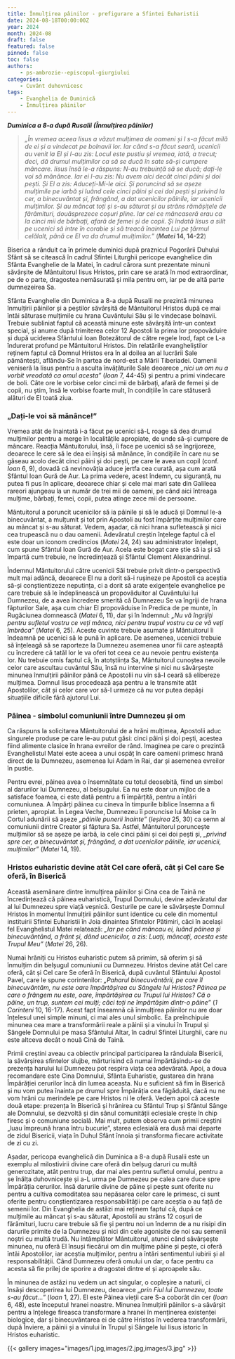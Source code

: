 ```yaml
---
title: Înmulțirea pâinilor - prefigurare a Sfintei Euharistii
date: 2024-08-18T00:00:00Z
year: 2024
month: 2024-08
draft: false
featured: false
pinned: false
toc: false
authors:
    - ps-ambrozie--episcopul-giurgiului
categories:
    - Cuvânt duhovnicesc
tags:
    - Evanghelia de Duminică
    - Înmulțirea pâinilor
---
```

_**Duminica a 8-a după Rusalii (Înmulțirea pâinilor)**_

> _„În vremea aceea Iisus a văzut mulțimea de oameni și I s-a făcut milă de ei și a vindecat pe bolnavii lor. Iar când s-a făcut seară, ucenicii au venit la El și I-au zis: Locul este pustiu și vremea, iată, a trecut; deci, dă drumul mulțimilor ca să se ducă în sate să-și cumpere mâncare. Iisus însă le-a răspuns: N-au trebuință să se ducă; dați-le voi să mănânce. Iar ei I-au zis: Nu avem aici decât cinci pâini și doi pești. Și El a zis: Aduceți-Mi-le aici. Și poruncind să se așeze mulțimile pe iarbă și luând cele cinci pâini și cei doi pești și privind la cer, a binecuvântat și, frângând, a dat ucenicilor pâinile, iar ucenicii mulțimilor. Și au mâncat toți și s-au săturat și au strâns rămășițele de fărâmituri, douăsprezece coșuri pline. Iar cei ce mâncaseră erau ca la cinci mii de bărbați, afară de femei și de copii. Și îndată Iisus a silit pe ucenici să intre în corabie și să treacă înaintea Lui pe țărmul celălalt, până ce El va da drumul mulțimilor.”_ (**_Matei_ 14, 14-22**)

Biserica a rânduit ca în primele duminici după praznicul Pogorârii Duhului Sfânt să se citească în cadrul Sfintei Liturghii pericope evanghelice din Sfânta Evanghelie de la Matei, în cadrul cărora sunt prezentate minuni săvârșite de Mântuitorul Iisus Hristos, prin care se arată în mod extraordinar, pe de o parte, dragostea nemăsurată și mila pentru om, iar pe de altă parte dumnezeirea Sa.

Sfânta Evanghelie din Duminica a 8-a după Rusalii ne prezintă minunea înmulțirii pâinilor și a peștilor săvârșită de Mântuitorul Hristos după ce mai întâi săturase mulțimile cu hrana Cuvântului Său și le vindecase bolnavii. Trebuie subliniat faptul că această minune este săvârșită într-un context special, și anume după trimiterea celor 12 Apostoli la prima lor propovăduire și după uciderea Sfântului Ioan Botezătorul de către regele Irod, fapt ce L-a îndurerat profund pe Mântuitorul Hristos. Din relatările evangheliștilor reținem faptul că Domnul Hristos era în al doilea an al lucrării Sale pământești, aflându-Se în partea de nord-est a Mării Tiberiadei. Oamenii veniseră la Iisus pentru a asculta învățăturile Sale deoarece _„nici un om nu a vorbit vreodată ca omul acesta”_ (_Ioan_ 7, 44-45) și pentru a primi vindecare de boli. Câte ore le vorbise celor cinci mii de bărbați, afară de femei și de copii, nu știm, însă le vorbise foarte mult, în condițiile în care stătuseră alături de El toată ziua.

### „Dați-le voi să mănânce!”

Vremea atât de înaintată i-a făcut pe ucenici să-L roage să dea drumul mulțimilor pentru a merge în localitățile apropiate, de unde să-și cumpere de mâncare. Reacția Mântuitorului, însă, îi face pe ucenici să se îngrijoreze, deoarece le cere să le dea ei înșiși să mănânce, în condițiile în care nu se găseau acolo decât cinci pâini și doi pești, pe care le avea un copil (conf. _Ioan_ 6, 9), dovadă că nevinovăția aduce jertfa cea curată, așa cum arată Sfântul Ioan Gură de Aur. La prima vedere, acest îndemn, cu siguranță, nu putea fi pus în aplicare, deoarece chiar și cele mai mari sate din Galileea rareori ajungeau la un număr de trei mii de oameni, pe când aici întreaga mulțime, bărbați, femei, copii, putea atinge zece mii de persoane.

Mântuitorul a poruncit ucenicilor să ia pâinile și să le aducă și Domnul le-a binecuvântat, a mulțumit și tot prin Apostoli au fost împărțite mulțimilor care au mâncat și s-au săturat. Vedem, așadar, că nici hrana sufletească și nici cea trupească nu o dau oamenii. Adevăratul creștin înțelege faptul că el este doar un iconom credincios (_Matei_ 24, 24) sau administrator înțelept, cum spune Sfântul Ioan Gură de Aur. Acela este bogat care știe să ia și să împartă cum trebuie, ne încredințează și Sfântul Clement Alexandrinul.

Îndemnul Mântuitorului către ucenicii Săi trebuie privit dintr-o perspectivă mult mai adâncă, deoarece El nu a dorit să-i rușineze pe Apostoli ca aceștia să-și conștientizeze neputința, ci a dorit să arate exigențele evanghelice pe care trebuie să le îndeplinească un propovăduitor al Cuvântului lui Dumnezeu, de a avea încredere smerită că Dumnezeu Se va îngriji de hrana făpturilor Sale, așa cum chiar El propovăduise în Predica de pe munte, în Rugăciunea domnească (_Matei_ 6, 11), dar și în îndemnul: _„Nu vă îngrijiți pentru sufletul vostru ce veți mânca, nici pentru trupul vostru cu ce vă veți îmbrăca”_ (_Matei_ 6, 25). Aceste cuvinte trebuie asumate și Mântuitorul îi îndeamnă pe ucenici să le pună în aplicare. De asemenea, ucenicii trebuie să înțeleagă să se raporteze la Dumnezeu asemenea unor fii care așteaptă cu încredere că tatăl lor le va oferi tot ceea ce au nevoie pentru existența lor. Nu trebuie omis faptul că, în atotștiința Sa, Mântuitorul cunoștea nevoile celor care ascultau cuvântul Său, însă nu intervine și nici nu săvârșește minunea înmulțirii pâinilor până ce Apostolii nu vin să-I ceară să elibereze mulțimea. Domnul Iisus procedează așa pentru a le transmite atât Apostolilor, cât și celor care vor să-I urmeze că nu vor putea depăși situațiile dificile fără ajutorul Lui.
### Pâinea - simbolul comuniunii între Dumnezeu și om

Ca răspuns la solicitarea Mântuitorului de a hrăni mulțimea, Apostolii aduc singurele produse pe care le-au putut găsi: cinci pâini și doi pești, acestea fiind alimente clasice în hrana evreilor de rând. Imaginea pe care o prezintă Evanghelistul Matei este aceea a unui ospăț în care oamenii primesc hrană direct de la Dumnezeu, asemenea lui Adam în Rai, dar și asemenea evreilor în pustie.

Pentru evrei, pâinea avea o însemnătate cu totul deosebită, fiind un simbol al darurilor lui Dumnezeu, al belșugului. Ea nu este doar un mijloc de a satisface foamea, ci este dată pentru a fi împărțită, pentru a întări comuniunea. A împărți pâinea cu cineva în timpurile biblice însemna a fi prieten, apropiat. În Legea Veche, Dumnezeu îi poruncise lui Moise ca în Cortul adunării să așeze _„pâinile punerii înainte”_ (_Ieșirea_ 25, 30) ca semn al comuniunii dintre Creator și făptura Sa. Astfel, Mântuitorul poruncește mulțimilor să se așeze pe iarbă, ia cele cinci pâini și cei doi pești și, _„privind spre cer, a binecuvântat și, frângând, a dat ucenicilor pâinile, iar ucenicii, mulțimilor”_ (_Matei_ 14, 19).

### Hristos euharistic devine atât Cel care oferă, cât și Cel care Se oferă, în Biserică

Această asemănare dintre înmulțirea pâinilor și Cina cea de Taină ne încredințează că pâinea euharistică, Trupul Domnului, devine adevăratul dar al lui Dumnezeu spre viață veșnică. Gesturile pe care le săvârșește Domnul Hristos în momentul înmulțirii pâinilor sunt identice cu cele din momentul instituirii Sfintei Euharistii în Joia dinaintea Sfintelor Pătimiri, căci în același fel Evanghelistul Matei relatează: _„Iar pe când mâncau ei, luând pâinea și binecuvântând, a frânt și, dând ucenicilor, a zis: Luați, mâncați, acesta este Trupul Meu”_ (_Matei_ 26, 26).

Numai hrăniți cu Hristos euharistic putem să primim, să oferim și să înmulțim din belșugul comuniunii cu Dumnezeu. Hristos devine atât Cel care oferă, cât și Cel care Se oferă în Biserică, după cuvântul Sfântului Apostol Pavel, care le spune corintenilor: _„Paharul binecuvântării, pe care îl binecuvântăm, nu este oare împărtășirea cu Sângele lui Hristos? Pâinea pe care o frângem nu este, oare, împărtășirea cu Trupul lui Hristos? Că o pâine, un trup, suntem cei mulți; căci toți ne împărtășim dintr-o pâine”_ (_1 Corinteni_ 10, 16-17). Acest fapt înseamnă că înmulțirea pâinilor nu are doar înțelesul unei simple minuni, ci mai ales unul simbolic. Ea preînchipuie minunea cea mare a transformării reale a pâinii și a vinului în Trupul și Sângele Domnului pe masa Sfântului Altar, în cadrul Sfintei Liturghii, care nu este altceva decât o nouă Cină de Taină.

Primii creștini aveau ca obiectiv principal participarea la rânduiala Bisericii, la săvârșirea sfintelor slujbe, mărturisind că numai împărtășindu-se de prezența harului lui Dumnezeu pot respira viața cea adevărată. Apoi, a doua recomandare este Cina Domnului, Sfânta Euharistie, gustarea din hrana Împărăției cerurilor încă din lumea aceasta. Nu e suficient să fim în Biserică și nu vom putea înainta pe drumul spre Împărăția cea făgăduită, dacă nu ne vom hrăni cu merindele pe care Hristos ni le oferă. Vedem apoi că aceste două etape: prezența în Biserică și hrănirea cu Sfântul Trup și Sfântul Sânge ale Domnului, se dezvoltă și din sânul comunității eclesiale crește în chip firesc și o comuniune socială. Mai mult, putem observa cum primii creștini „luau împreună hrana întru bucurie”, starea eclesială era dusă mai departe de zidul Bisericii, viața în Duhul Sfânt înnoia și transforma fiecare activitate de zi cu zi.

Așadar, pericopa evanghelică din Duminica a 8-a după Rusalii este un exemplu al milostivirii divine care oferă din belșug daruri cu multă generozitate, atât pentru trup, dar mai ales pentru sufletul omului, pentru a se înălța duhovnicește și a-L urma pe Dumnezeu pe calea care duce spre Împărăția cerurilor. Însă darurile divine de pâine și pește sunt oferite nu pentru a cultiva comoditatea sau nepăsarea celor care le primesc, ci sunt oferite pentru conștientizarea responsabilității pe care aceștia o au față de semenii lor. Din Evanghelia de astăzi mai reținem faptul că, după ce mulțimile au mâncat și s-au săturat, Apostolii au strâns 12 coșuri de fărâmituri, lucru care trebuie să fie și pentru noi un îndemn de a nu risipi din darurile primite de la Dumnezeu și nici din cele agonisite de noi sau semenii noștri cu multă trudă. Nu întâmplător Mântuitorul, atunci când săvârșește minunea, nu oferă El însuși fiecărui om din mulțime pâine și pește, ci oferă întâi Apostolilor, iar aceștia mulțimilor, pentru a întări sentimentul iubirii și al responsabilității. Când Dumnezeu oferă omului un dar, o face pentru ca acesta să fie prilej de sporire a dragostei dintre el și aproapele său.

În minunea de astăzi nu vedem un act singular, o copleșire a naturii, ci însăși descoperirea lui Dumnezeu, deoarece _„prin Fiul lui Dumnezeu, toate s-au făcut…”_ (_Ioan_ 1, 27). El este Pâinea vieții care S-a coborât din cer (_Ioan_ 6, 48), este începutul hranei noastre. Minunea înmulțirii pâinilor s-a săvârșit pentru a înțelege fireasca transformare a hranei în menținerea existenței biologice, dar și binecuvântarea ei de către Hristos în vederea transformării, după Înviere, a pâinii și a vinului în Trupul și Sângele lui Iisus istoric în Hristos euharistic.

{{< gallery images="images/1.jpg,images/2.jpg,images/3.jpg" >}}